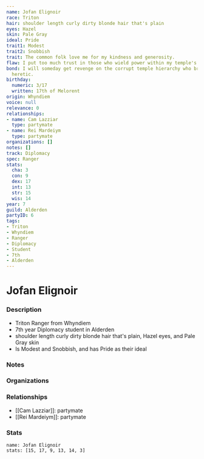 ```yaml
---
name: Jofan Elignoir
race: Triton
hair: shoulder length curly dirty blonde hair that's plain
eyes: Hazel
skin: Pale Gray
ideal: Pride
trait1: Modest
trait2: Snobbish
trait: The common folk love me for my kindness and generosity.
flaw: I put too much trust in those who wield power within my temple's hierarchy.
bond: I will someday get revenge on the corrupt temple hierarchy who branded me a
  heretic.
birthday:
  numeric: 3/17
  written: 17th of Melorent
origin: Whyndiem
voice: null
relevance: 0
relationships:
- name: Cam Lazziar
  type: partymate
- name: Rei Mardeiym
  type: partymate
organizations: []
notes: []
track: Diplomacy
spec: Ranger
stats:
  cha: 3
  con: 9
  dex: 17
  int: 13
  str: 15
  wis: 14
year: 7
guild: Alderden
partyID: 6
tags:
- Triton
- Whyndiem
- Ranger
- Diplomacy
- Student
- 7th
- Alderden
---
```

# Jofan Elignoir
### Description
- Triton Ranger from Whyndiem
- 7th year Diplomacy student in Alderden
- shoulder length curly dirty blonde hair that's plain, Hazel eyes, and Pale Gray skin
- Is Modest and Snobbish, and has Pride as their ideal

### Notes

### Organizations

### Relationships
- [[Cam Lazziar]]: partymate
- [[Rei Mardeiym]]: partymate

### Stats
```statblock
name: Jofan Elignoir
stats: [15, 17, 9, 13, 14, 3]
```